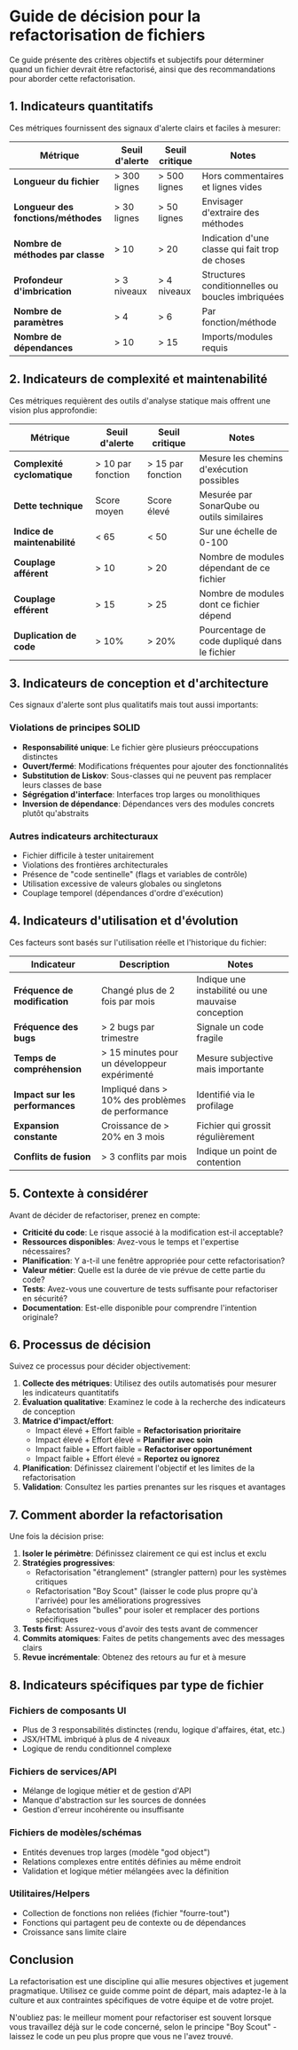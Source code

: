 # Guide de décision pour la refactorisation de fichiers

Ce guide présente des critères objectifs et subjectifs pour déterminer quand un fichier devrait être refactorisé, ainsi que des recommandations pour aborder cette refactorisation.

## 1. Indicateurs quantitatifs

Ces métriques fournissent des signaux d'alerte clairs et faciles à mesurer:

| Métrique | Seuil d'alerte | Seuil critique | Notes |
|----------|----------------|----------------|-------|
| **Longueur du fichier** | > 300 lignes | > 500 lignes | Hors commentaires et lignes vides |
| **Longueur des fonctions/méthodes** | > 30 lignes | > 50 lignes | Envisager d'extraire des méthodes |
| **Nombre de méthodes par classe** | > 10 | > 20 | Indication d'une classe qui fait trop de choses |
| **Profondeur d'imbrication** | > 3 niveaux | > 4 niveaux | Structures conditionnelles ou boucles imbriquées |
| **Nombre de paramètres** | > 4 | > 6 | Par fonction/méthode |
| **Nombre de dépendances** | > 10 | > 15 | Imports/modules requis |

## 2. Indicateurs de complexité et maintenabilité

Ces métriques requièrent des outils d'analyse statique mais offrent une vision plus approfondie:

| Métrique | Seuil d'alerte | Seuil critique | Notes |
|----------|----------------|----------------|-------|
| **Complexité cyclomatique** | > 10 par fonction | > 15 par fonction | Mesure les chemins d'exécution possibles |
| **Dette technique** | Score moyen | Score élevé | Mesurée par SonarQube ou outils similaires |
| **Indice de maintenabilité** | < 65 | < 50 | Sur une échelle de 0-100 |
| **Couplage afférent** | > 10 | > 20 | Nombre de modules dépendant de ce fichier |
| **Couplage efférent** | > 15 | > 25 | Nombre de modules dont ce fichier dépend |
| **Duplication de code** | > 10% | > 20% | Pourcentage de code dupliqué dans le fichier |

## 3. Indicateurs de conception et d'architecture

Ces signaux d'alerte sont plus qualitatifs mais tout aussi importants:

### Violations de principes SOLID
- **Responsabilité unique**: Le fichier gère plusieurs préoccupations distinctes
- **Ouvert/fermé**: Modifications fréquentes pour ajouter des fonctionnalités
- **Substitution de Liskov**: Sous-classes qui ne peuvent pas remplacer leurs classes de base
- **Ségrégation d'interface**: Interfaces trop larges ou monolithiques
- **Inversion de dépendance**: Dépendances vers des modules concrets plutôt qu'abstraits

### Autres indicateurs architecturaux
- Fichier difficile à tester unitairement
- Violations des frontières architecturales
- Présence de "code sentinelle" (flags et variables de contrôle)
- Utilisation excessive de valeurs globales ou singletons
- Couplage temporel (dépendances d'ordre d'exécution)

## 4. Indicateurs d'utilisation et d'évolution

Ces facteurs sont basés sur l'utilisation réelle et l'historique du fichier:

| Indicateur | Description | Notes |
|------------|-------------|-------|
| **Fréquence de modification** | Changé plus de 2 fois par mois | Indique une instabilité ou une mauvaise conception |
| **Fréquence des bugs** | > 2 bugs par trimestre | Signale un code fragile |
| **Temps de compréhension** | > 15 minutes pour un développeur expérimenté | Mesure subjective mais importante |
| **Impact sur les performances** | Impliqué dans > 10% des problèmes de performance | Identifié via le profilage |
| **Expansion constante** | Croissance de > 20% en 3 mois | Fichier qui grossit régulièrement |
| **Conflits de fusion** | > 3 conflits par mois | Indique un point de contention |

## 5. Contexte à considérer

Avant de décider de refactoriser, prenez en compte:

- **Criticité du code**: Le risque associé à la modification est-il acceptable?
- **Ressources disponibles**: Avez-vous le temps et l'expertise nécessaires?
- **Planification**: Y a-t-il une fenêtre appropriée pour cette refactorisation?
- **Valeur métier**: Quelle est la durée de vie prévue de cette partie du code?
- **Tests**: Avez-vous une couverture de tests suffisante pour refactoriser en sécurité?
- **Documentation**: Est-elle disponible pour comprendre l'intention originale?

## 6. Processus de décision

Suivez ce processus pour décider objectivement:

1. **Collecte des métriques**: Utilisez des outils automatisés pour mesurer les indicateurs quantitatifs
2. **Évaluation qualitative**: Examinez le code à la recherche des indicateurs de conception
3. **Matrice d'impact/effort**:
   - Impact élevé + Effort faible = **Refactorisation prioritaire**
   - Impact élevé + Effort élevé = **Planifier avec soin**
   - Impact faible + Effort faible = **Refactoriser opportunément**
   - Impact faible + Effort élevé = **Reportez ou ignorez**
4. **Planification**: Définissez clairement l'objectif et les limites de la refactorisation
5. **Validation**: Consultez les parties prenantes sur les risques et avantages

## 7. Comment aborder la refactorisation

Une fois la décision prise:

1. **Isoler le périmètre**: Définissez clairement ce qui est inclus et exclu
2. **Stratégies progressives**:
   - Refactorisation "étranglement" (strangler pattern) pour les systèmes critiques
   - Refactorisation "Boy Scout" (laisser le code plus propre qu'à l'arrivée) pour les améliorations progressives
   - Refactorisation "bulles" pour isoler et remplacer des portions spécifiques
3. **Tests first**: Assurez-vous d'avoir des tests avant de commencer
4. **Commits atomiques**: Faites de petits changements avec des messages clairs
5. **Revue incrémentale**: Obtenez des retours au fur et à mesure

## 8. Indicateurs spécifiques par type de fichier

### Fichiers de composants UI
- Plus de 3 responsabilités distinctes (rendu, logique d'affaires, état, etc.)
- JSX/HTML imbriqué à plus de 4 niveaux
- Logique de rendu conditionnel complexe

### Fichiers de services/API
- Mélange de logique métier et de gestion d'API
- Manque d'abstraction sur les sources de données
- Gestion d'erreur incohérente ou insuffisante

### Fichiers de modèles/schémas
- Entités devenues trop larges (modèle "god object")
- Relations complexes entre entités définies au même endroit
- Validation et logique métier mélangées avec la définition

### Utilitaires/Helpers
- Collection de fonctions non reliées (fichier "fourre-tout")
- Fonctions qui partagent peu de contexte ou de dépendances
- Croissance sans limite claire

## Conclusion

La refactorisation est une discipline qui allie mesures objectives et jugement pragmatique. Utilisez ce guide comme point de départ, mais adaptez-le à la culture et aux contraintes spécifiques de votre équipe et de votre projet.

N'oubliez pas: le meilleur moment pour refactoriser est souvent lorsque vous travaillez déjà sur le code concerné, selon le principe "Boy Scout" - laissez le code un peu plus propre que vous ne l'avez trouvé.